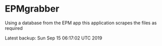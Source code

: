 # EPMgrabber
Using a database from the EPM app this application scrapes the files as required


Latest backup: Sun Sep 15 06:17:02 UTC 2019

